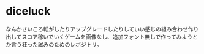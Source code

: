 # diceluck
なんかさいころ転がしたりアップグレードしたりしていい感じの組み合わせ作り出してスコア稼いでいくゲームを画像なし、追加フォント無しで作ってみようとか言う狂った試みのためのレポジトリ。
